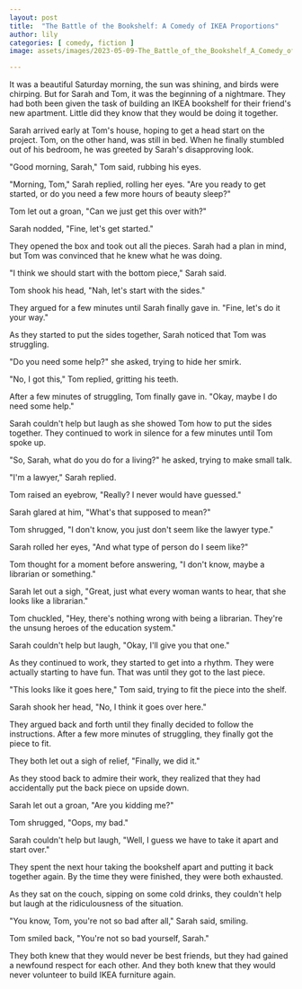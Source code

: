 ```yaml
---
layout: post
title:  "The Battle of the Bookshelf: A Comedy of IKEA Proportions"
author: lily
categories: [ comedy, fiction ]
image: assets/images/2023-05-09-The_Battle_of_the_Bookshelf_A_Comedy_of_IKEA_Proportions.png

---
```

It was a beautiful Saturday morning, the sun was shining, and birds were chirping. But for Sarah and Tom, it was the beginning of a nightmare. They had both been given the task of building an IKEA bookshelf for their friend's new apartment. Little did they know that they would be doing it together.

Sarah arrived early at Tom's house, hoping to get a head start on the project. Tom, on the other hand, was still in bed. When he finally stumbled out of his bedroom, he was greeted by Sarah's disapproving look.

"Good morning, Sarah," Tom said, rubbing his eyes.

"Morning, Tom," Sarah replied, rolling her eyes. "Are you ready to get started, or do you need a few more hours of beauty sleep?"

Tom let out a groan, "Can we just get this over with?"

Sarah nodded, "Fine, let's get started."

They opened the box and took out all the pieces. Sarah had a plan in mind, but Tom was convinced that he knew what he was doing.

"I think we should start with the bottom piece," Sarah said.

Tom shook his head, "Nah, let's start with the sides."

They argued for a few minutes until Sarah finally gave in. "Fine, let's do it your way."

As they started to put the sides together, Sarah noticed that Tom was struggling.

"Do you need some help?" she asked, trying to hide her smirk.

"No, I got this," Tom replied, gritting his teeth.

After a few minutes of struggling, Tom finally gave in. "Okay, maybe I do need some help."

Sarah couldn't help but laugh as she showed Tom how to put the sides together. They continued to work in silence for a few minutes until Tom spoke up.

"So, Sarah, what do you do for a living?" he asked, trying to make small talk.

"I'm a lawyer," Sarah replied.

Tom raised an eyebrow, "Really? I never would have guessed."

Sarah glared at him, "What's that supposed to mean?"

Tom shrugged, "I don't know, you just don't seem like the lawyer type."

Sarah rolled her eyes, "And what type of person do I seem like?"

Tom thought for a moment before answering, "I don't know, maybe a librarian or something."

Sarah let out a sigh, "Great, just what every woman wants to hear, that she looks like a librarian."

Tom chuckled, "Hey, there's nothing wrong with being a librarian. They're the unsung heroes of the education system."

Sarah couldn't help but laugh, "Okay, I'll give you that one."

As they continued to work, they started to get into a rhythm. They were actually starting to have fun. That was until they got to the last piece.

"This looks like it goes here," Tom said, trying to fit the piece into the shelf.

Sarah shook her head, "No, I think it goes over here."

They argued back and forth until they finally decided to follow the instructions. After a few more minutes of struggling, they finally got the piece to fit.

They both let out a sigh of relief, "Finally, we did it."

As they stood back to admire their work, they realized that they had accidentally put the back piece on upside down.

Sarah let out a groan, "Are you kidding me?"

Tom shrugged, "Oops, my bad."

Sarah couldn't help but laugh, "Well, I guess we have to take it apart and start over."

They spent the next hour taking the bookshelf apart and putting it back together again. By the time they were finished, they were both exhausted.

As they sat on the couch, sipping on some cold drinks, they couldn't help but laugh at the ridiculousness of the situation.

"You know, Tom, you're not so bad after all," Sarah said, smiling.

Tom smiled back, "You're not so bad yourself, Sarah."

They both knew that they would never be best friends, but they had gained a newfound respect for each other. And they both knew that they would never volunteer to build IKEA furniture again.